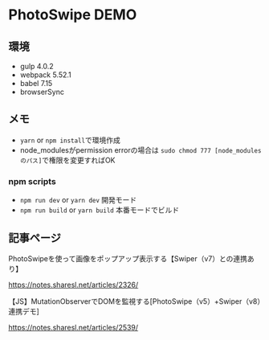 # PhotoSwipe DEMO

## 環境
- gulp 4.0.2
- webpack 5.52.1
- babel 7.15
- browserSync

## メモ
- `yarn` or `npm install`で環境作成
- node_modulesがpermission errorの場合は `sudo chmod 777 [node_modulesのパス]`で権限を変更すればOK

### npm scripts
- `npm run dev` or `yarn dev` 開発モード
- `npm run build` or `yarn build` 本番モードでビルド


## 記事ページ
PhotoSwipeを使って画像をポップアップ表示する【Swiper（v7）との連携あり】
<p><a href="https://notes.sharesl.net/articles/2326/" target="_blank">https://notes.sharesl.net/articles/2326/</a></p>


【JS】MutationObserverでDOMを監視する[PhotoSwipe（v5）+Swiper（v8）連携デモ]
<p><a href="https://notes.sharesl.net/articles/2539/" target="_blank">https://notes.sharesl.net/articles/2539/</a></p>